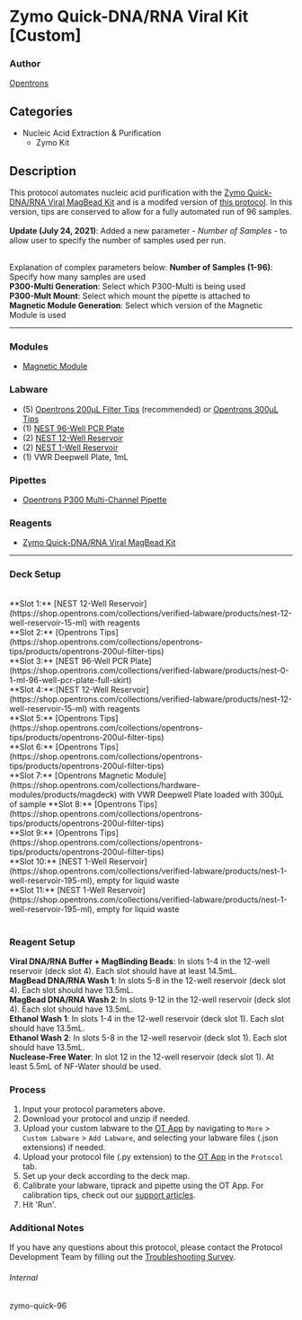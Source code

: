 # Zymo Quick-DNA/RNA Viral Kit [Custom]

### Author
[Opentrons](https://opentrons.com/)



## Categories
* Nucleic Acid Extraction & Purification
	* Zymo Kit

## Description
This protocol automates nucleic acid purification with the [Zymo Quick-DNA/RNA Viral MagBead Kit](https://www.zymoresearch.com/collections/quick-dna-rna-viral-kits/products/quick-dna-rna-viral-magbead) and is a modifed version of [this protocol](https://protocols.opentrons.com/protocol/zymo-quick). In this version, tips are conserved to allow for a fully automated run of 96 samples.</br>
</br>
**Update (July 24, 2021)**: Added a new parameter - *Number of Samples* - to allow user to specify the number of samples used per run.</br>
</br> 

Explanation of complex parameters below:
**Number of Samples (1-96)**: Specify how many samples are used</br>
**P300-Multi Generation**: Select which P300-Multi is being used</br>
**P300-Mult Mount**: Select which mount the pipette is attached to</br>
**Magnetic Module Generation**: Select which version of the Magnetic Module is used

---

### Modules
* [Magnetic Module](https://shop.opentrons.com/collections/hardware-modules/products/magdeck)

### Labware
* (5) [Opentrons 200µL Filter Tips](https://shop.opentrons.com/collections/opentrons-tips/products/opentrons-200ul-filter-tips) (recommended) or [Opentrons 300µL Tips](https://shop.opentrons.com/collections/opentrons-tips/products/opentrons-300ul-tips)
* (1) [NEST 96-Well PCR Plate](https://shop.opentrons.com/collections/verified-labware/products/nest-0-1-ml-96-well-pcr-plate-full-skirt)
* (2) [NEST 12-Well Reservoir](https://shop.opentrons.com/collections/verified-labware/products/nest-12-well-reservoir-15-ml)
* (2) [NEST 1-Well Reservoir](https://shop.opentrons.com/collections/verified-labware/products/nest-1-well-reservoir-195-ml)
* (1) VWR Deepwell Plate, 1mL

### Pipettes
* [Opentrons P300 Multi-Channel Pipette](https://shop.opentrons.com/collections/ot-2-pipettes/products/8-channel-electronic-pipette)

### Reagents
* [Zymo Quick-DNA/RNA Viral MagBead Kit](https://www.zymoresearch.com/collections/quick-dna-rna-viral-kits/products/quick-dna-rna-viral-magbead)

---

### Deck Setup
</br>
**Slot 1:** [NEST 12-Well Reservoir](https://shop.opentrons.com/collections/verified-labware/products/nest-12-well-reservoir-15-ml) with reagents</br>
**Slot 2:** [Opentrons Tips](https://shop.opentrons.com/collections/opentrons-tips/products/opentrons-200ul-filter-tips)</br>
**Slot 3:** [NEST 96-Well PCR Plate](https://shop.opentrons.com/collections/verified-labware/products/nest-0-1-ml-96-well-pcr-plate-full-skirt)</br>
**Slot 4:**:[NEST 12-Well Reservoir](https://shop.opentrons.com/collections/verified-labware/products/nest-12-well-reservoir-15-ml) with reagents</br>
**Slot 5:** [Opentrons Tips](https://shop.opentrons.com/collections/opentrons-tips/products/opentrons-200ul-filter-tips)</br>
**Slot 6:** [Opentrons Tips](https://shop.opentrons.com/collections/opentrons-tips/products/opentrons-200ul-filter-tips)</br>
**Slot 7:** [Opentrons Magnetic Module](https://shop.opentrons.com/collections/hardware-modules/products/magdeck) with VWR Deepwell Plate loaded with 300µL of sample
**Slot 8:** [Opentrons Tips](https://shop.opentrons.com/collections/opentrons-tips/products/opentrons-200ul-filter-tips)</br>
**Slot 9:** [Opentrons Tips](https://shop.opentrons.com/collections/opentrons-tips/products/opentrons-200ul-filter-tips)</br>
**Slot 10:** [NEST 1-Well Reservoir](https://shop.opentrons.com/collections/verified-labware/products/nest-1-well-reservoir-195-ml), empty for liquid waste</br>
**Slot 11:** [NEST 1-Well Reservoir](https://shop.opentrons.com/collections/verified-labware/products/nest-1-well-reservoir-195-ml), empty for liquid waste</br>
</br>

### Reagent Setup
**Viral DNA/RNA Buffer + MagBinding Beads**: In slots 1-4 in the 12-well reservoir (deck slot 4). Each slot should have at least 14.5mL.</br>
**MagBead DNA/RNA Wash 1**: In slots 5-8 in the 12-well reservoir (deck slot 4). Each slot should have 13.5mL.</br>
**MagBead DNA/RNA Wash 2**: In slots 9-12 in the 12-well reservoir (deck slot 4). Each slot should have 13.5mL.</br>
**Ethanol Wash 1**: In slots 1-4 in the 12-well reservoir (deck slot 1). Each slot should have 13.5mL.</br>
**Ethanol Wash 2**: In slots 5-8 in the 12-well reservoir (deck slot 1). Each slot should have 13.5mL.</br>
**Nuclease-Free Water**: In slot 12 in the 12-well reservoir (deck slot 1). At least 5.5mL of NF-Water should be used.</br>


### Process
1. Input your protocol parameters above.
2. Download your protocol and unzip if needed.
3. Upload your custom labware to the [OT App](https://opentrons.com/ot-app) by navigating to `More` > `Custom Labware` > `Add Labware`, and selecting your labware files (.json extensions) if needed.
4. Upload your protocol file (.py extension) to the [OT App](https://opentrons.com/ot-app) in the `Protocol` tab.
5. Set up your deck according to the deck map.
6. Calibrate your labware, tiprack and pipette using the OT App. For calibration tips, check out our [support articles](https://support.opentrons.com/en/collections/1559720-guide-for-getting-started-with-the-ot-2).
7. Hit 'Run'.

### Additional Notes
If you have any questions about this protocol, please contact the Protocol Development Team by filling out the [Troubleshooting Survey](https://protocol-troubleshooting.paperform.co/).

###### Internal
zymo-quick-96
